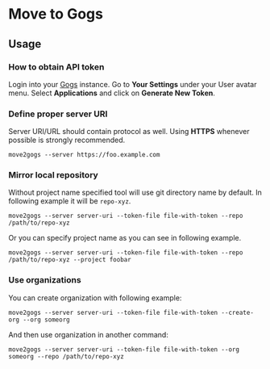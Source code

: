 # Move to Gogs

## Usage

### How to obtain API token

Login into your [Gogs](https://gogs.io/) instance. Go to **Your Settings** under your User avatar menu. Select **Applications** and click on **Generate New Token**.

### Define proper server URI

Server URI/URL should contain protocol as well.
Using **HTTPS** whenever possible is strongly recommended.

```
move2gogs --server https://foo.example.com
```

### Mirror local repository

Without project name specified tool will use git directory name by default.
In following example it will be `repo-xyz`.

```
move2gogs --server server-uri --token-file file-with-token --repo /path/to/repo-xyz
```

Or you can specify project name as you can see in following example.

```
move2gogs --server server-uri --token-file file-with-token --repo /path/to/repo-xyz --project foobar
```

### Use organizations

You can create organization with following example:

```
move2gogs --server server-uri --token-file file-with-token --create-org --org someorg
```

And then use organization in another command:

```
move2gogs --server server-uri --token-file file-with-token --org someorg --repo /path/to/repo-xyz
```
